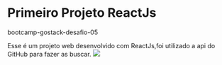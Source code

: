 
<h1>Primeiro Projeto ReactJs</h1>

bootcamp-gostack-desafio-05

Esse é um projeto web desenvolvido com ReactJs,foi utilizado a api do GitHub para fazer as buscar.
<img src="https://user-images.githubusercontent.com/32397288/103289990-40d5b900-49c7-11eb-87e7-bef0dcdf1550.png">
